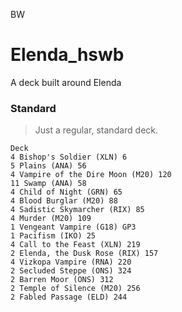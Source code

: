 BW

# Elenda_hswb
A deck built around Elenda

### Standard
> Just a regular, standard deck.
```
Deck
4 Bishop's Soldier (XLN) 6
5 Plains (ANA) 56
4 Vampire of the Dire Moon (M20) 120
11 Swamp (ANA) 58
4 Child of Night (GRN) 65
4 Blood Burglar (M20) 88
4 Sadistic Skymarcher (RIX) 85
4 Murder (M20) 109
1 Vengeant Vampire (G18) GP3
1 Pacifism (IKO) 25
4 Call to the Feast (XLN) 219
2 Elenda, the Dusk Rose (RIX) 157
4 Vizkopa Vampire (RNA) 220
2 Secluded Steppe (ONS) 324
2 Barren Moor (ONS) 312
2 Temple of Silence (M20) 256
2 Fabled Passage (ELD) 244


```